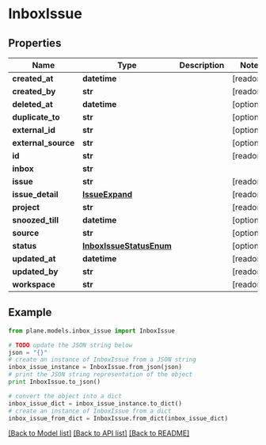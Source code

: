 # InboxIssue


## Properties
Name | Type | Description | Notes
------------ | ------------- | ------------- | -------------
**created_at** | **datetime** |  | [readonly] 
**created_by** | **str** |  | [readonly] 
**deleted_at** | **datetime** |  | [optional] 
**duplicate_to** | **str** |  | [optional] 
**external_id** | **str** |  | [optional] 
**external_source** | **str** |  | [optional] 
**id** | **str** |  | [readonly] 
**inbox** | **str** |  | 
**issue** | **str** |  | [readonly] 
**issue_detail** | [**IssueExpand**](IssueExpand.md) |  | [readonly] 
**project** | **str** |  | [readonly] 
**snoozed_till** | **datetime** |  | [optional] 
**source** | **str** |  | [optional] 
**status** | [**InboxIssueStatusEnum**](InboxIssueStatusEnum.md) |  | [optional] 
**updated_at** | **datetime** |  | [readonly] 
**updated_by** | **str** |  | [readonly] 
**workspace** | **str** |  | [readonly] 

## Example

```python
from plane.models.inbox_issue import InboxIssue

# TODO update the JSON string below
json = "{}"
# create an instance of InboxIssue from a JSON string
inbox_issue_instance = InboxIssue.from_json(json)
# print the JSON string representation of the object
print InboxIssue.to_json()

# convert the object into a dict
inbox_issue_dict = inbox_issue_instance.to_dict()
# create an instance of InboxIssue from a dict
inbox_issue_from_dict = InboxIssue.from_dict(inbox_issue_dict)
```
[[Back to Model list]](../README.md#documentation-for-models) [[Back to API list]](../README.md#documentation-for-api-endpoints) [[Back to README]](../README.md)


